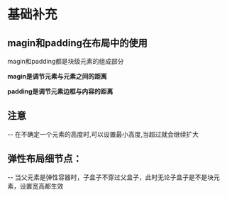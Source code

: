 # 基础补充

## magin和padding在布局中的使用

magin和padding都是块级元素的组成部分

**magin是调节元素与元素之间的距离**

**padding是调节元素边框与内容的距离**

## 注意

-- 在不确定一个元素的高度时,可以设置最小高度,当超过就会继续扩大


## 弹性布局细节点：

-- 当父元素是弹性容器时，子盒子不穿过父盒子，此时无论子盒子是不是块元素，设置宽高都生效
